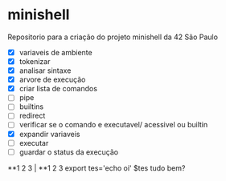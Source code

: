 # minishell
Repositorio para a criação do projeto minishell da 42 São Paulo

- [x] variaveis de ambiente
- [x] tokenizar
- [x] analisar sintaxe
- [x] arvore de execução
- [x] criar lista de comandos
- [ ] pipe
- [ ] builtins
- [ ] redirect
- [ ] verificar se o comando e executavel/ acessivel ou builtin
- [x] expandir variaveis
- [ ] executar
- [ ] guardar o status da execução

**1 2 3 | **1 2 3
export tes='echo oi'
$tes tudo bem?